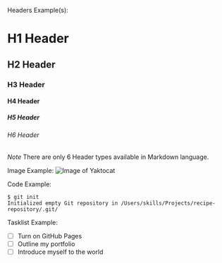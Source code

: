 Headers Example(s):
# H1 Header
## H2 Header
### H3 Header
#### H4 Header
##### H5 Header
###### H6 Header
*Note* There are only 6 Header types available in Markdown language.

Image Example:
![Image of Yaktocat](https://octodex.github.com/images/yaktocat.png)

Code Example:
```
$ git init
Initialized empty Git repository in /Users/skills/Projects/recipe-repository/.git/
```
Tasklist Example:
- [ ] Turn on GitHub Pages
- [ ] Outline my portfolio
- [ ] Introduce myself to the world
